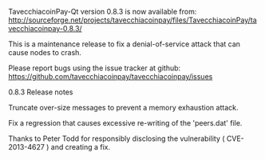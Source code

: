 TavecchiacoinPay-Qt version 0.8.3 is now available from:
  http://sourceforge.net/projects/tavecchiacoinpay/files/TavecchiacoinPay/tavecchiacoinpay-0.8.3/

This is a maintenance release to fix a denial-of-service attack that
can cause nodes to crash.

Please report bugs using the issue tracker at github:
  https://github.com/tavecchiacoinpay/tavecchiacoinpay/issues

0.8.3 Release notes

Truncate over-size messages to prevent a memory exhaustion attack.

Fix a regression that causes excessive re-writing of the 'peers.dat' file.


Thanks to Peter Todd for responsibly disclosing the vulnerability
( CVE-2013-4627 ) and creating a fix.

